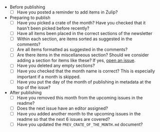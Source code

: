 - Before publishing
    - [ ] Have you posted a reminder to add items in Zulip?
- Preparing to publish
    - [ ] Have you picked a crate of the month? Have you checked that it hasn't been picked before recently?
    - [ ] Have all items been placed in the correct sections of the newsletter
    - [ ] Within each section, are items sorted as suggested in the comments?
    - [ ] Are all items formatted as suggested in the comments?
    - [ ] Are there items in the miscellaneous section? Should we consider adding a section for items like
      these? If yes, [open an issue](https://github.com/rust-scicomp/scientific-computing-in-rust-monthly/issues/new).
    - [ ] Have you deleted any empty sections?
    - [ ] Have you checked that the month name is correct? This is especially important if a month is skipped.
    - [ ] Have you put the day of the month of publishing in metadata at the top of the issue?
- After publishing
    - [ ] Have you removed this month from the upcoming issues in the readme?
    - [ ] Does the next issue have an editor assigned?
    - [ ] Have you added another month to the upcoming issues in the readme so that the next 6 issues are covered?
    - [ ] Have you updated the `PREV_CRATE_OF_THE_MONTH.md` document?
